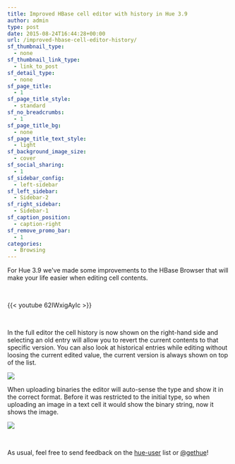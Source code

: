 ```yaml
---
title: Improved HBase cell editor with history in Hue 3.9
author: admin
type: post
date: 2015-08-24T16:44:28+00:00
url: /improved-hbase-cell-editor-history/
sf_thumbnail_type:
  - none
sf_thumbnail_link_type:
  - link_to_post
sf_detail_type:
  - none
sf_page_title:
  - 1
sf_page_title_style:
  - standard
sf_no_breadcrumbs:
  - 1
sf_page_title_bg:
  - none
sf_page_title_text_style:
  - light
sf_background_image_size:
  - cover
sf_social_sharing:
  - 1
sf_sidebar_config:
  - left-sidebar
sf_left_sidebar:
  - Sidebar-2
sf_right_sidebar:
  - Sidebar-1
sf_caption_position:
  - caption-right
sf_remove_promo_bar:
  - 1
categories:
  - Browsing
---
```


For Hue 3.9 we've made some improvements to the HBase Browser that will make your life easier when editing cell contents.

&nbsp;

{{< youtube 62IWxigAyIc >}}

&nbsp;

In the full editor the cell history is now shown on the right-hand side and selecting an old entry will allow you to revert the current contents to that specific version. You can also look at historical entries while editing without loosing the current edited value, the current version is always shown on top of the list.

[<img src="https://cdn.gethue.com/uploads/2015/08/Screenshot-2015-08-20-16.32.50-1024x503.png"  />][1]

When uploading binaries the editor will auto-sense the type and show it in the correct format. Before it was restricted to the initial type, so when uploading an image in a text cell it would show the binary string, now it shows the image.

[<img src="https://cdn.gethue.com/uploads/2015/08/Screenshot-2015-08-20-16.34.44-1024x491.png"  />][2]

&nbsp;

As usual, feel free to send feedback on the [hue-user][3] list or [@gethue][4]!

&nbsp;

[1]: https://cdn.gethue.com/uploads/2015/08/Screenshot-2015-08-20-16.32.50.png
[2]: https://cdn.gethue.com/uploads/2015/08/Screenshot-2015-08-20-16.34.44.png
[3]: http://groups.google.com/a/cloudera.org/group/hue-user
[4]: https://twitter.com/gethue
